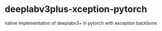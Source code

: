 # deeplabv3plus-xception-pytorch
native implementation of deeplabv3+ in pytorch with exception backbone

